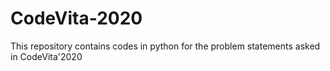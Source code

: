# CodeVita-2020
This repository contains codes in python for the problem statements asked in CodeVita'2020
